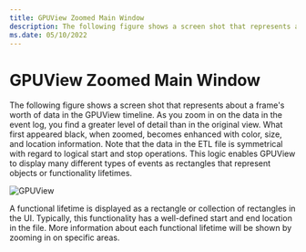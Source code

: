 ```yaml
---
title: GPUView Zoomed Main Window
description: The following figure shows a screen shot that represents about a frame's worth of data in the GPUView timeline. 
ms.date: 05/10/2022
---
```


# GPUView Zoomed Main Window

The following figure shows a screen shot that represents about a frame's worth of data in the GPUView timeline. As you zoom in on the data in the event log, you find a greater level of detail than in the original view. What first appeared black, when zoomed, becomes enhanced with color, size, and location information. Note that the data in the ETL file is symmetrical with regard to logical start and stop operations. This logic enables GPUView to display many different types of events as rectangles that represent objects or functionality lifetimes. 

![GPUView](\Image\gpuview.png)

A functional lifetime is displayed as a rectangle or collection of rectangles in the UI. Typically, this functionality has a well-defined start and end location in the file. More information about each functional lifetime will be shown by zooming in on specific areas.